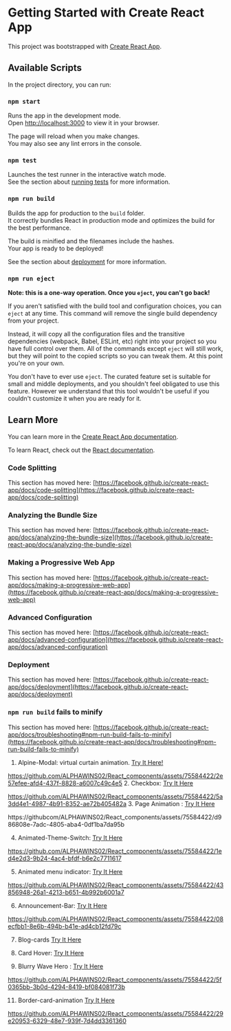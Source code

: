 # Getting Started with Create React App

This project was bootstrapped with [Create React App](https://github.com/facebook/create-react-app).

## Available Scripts

In the project directory, you can run:

### `npm start`

Runs the app in the development mode.\
Open [http://localhost:3000](http://localhost:3000) to view it in your browser.

The page will reload when you make changes.\
You may also see any lint errors in the console.

### `npm test`

Launches the test runner in the interactive watch mode.\
See the section about [running tests](https://facebook.github.io/create-react-app/docs/running-tests) for more information.

### `npm run build`

Builds the app for production to the `build` folder.\
It correctly bundles React in production mode and optimizes the build for the best performance.

The build is minified and the filenames include the hashes.\
Your app is ready to be deployed!

See the section about [deployment](https://facebook.github.io/create-react-app/docs/deployment) for more information.

### `npm run eject`

**Note: this is a one-way operation. Once you `eject`, you can't go back!**

If you aren't satisfied with the build tool and configuration choices, you can `eject` at any time. This command will remove the single build dependency from your project.

Instead, it will copy all the configuration files and the transitive dependencies (webpack, Babel, ESLint, etc) right into your project so you have full control over them. All of the commands except `eject` will still work, but they will point to the copied scripts so you can tweak them. At this point you're on your own.

You don't have to ever use `eject`. The curated feature set is suitable for small and middle deployments, and you shouldn't feel obligated to use this feature. However we understand that this tool wouldn't be useful if you couldn't customize it when you are ready for it.

## Learn More

You can learn more in the [Create React App documentation](https://facebook.github.io/create-react-app/docs/getting-started).

To learn React, check out the [React documentation](https://reactjs.org/).

### Code Splitting

This section has moved here: [https://facebook.github.io/create-react-app/docs/code-splitting](https://facebook.github.io/create-react-app/docs/code-splitting)

### Analyzing the Bundle Size

This section has moved here: [https://facebook.github.io/create-react-app/docs/analyzing-the-bundle-size](https://facebook.github.io/create-react-app/docs/analyzing-the-bundle-size)

### Making a Progressive Web App

This section has moved here: [https://facebook.github.io/create-react-app/docs/making-a-progressive-web-app](https://facebook.github.io/create-react-app/docs/making-a-progressive-web-app)

### Advanced Configuration

This section has moved here: [https://facebook.github.io/create-react-app/docs/advanced-configuration](https://facebook.github.io/create-react-app/docs/advanced-configuration)

### Deployment

This section has moved here: [https://facebook.github.io/create-react-app/docs/deployment](https://facebook.github.io/create-react-app/docs/deployment)

### `npm run build` fails to minify

This section has moved here: [https://facebook.github.io/create-react-app/docs/troubleshooting#npm-run-build-fails-to-minify](https://facebook.github.io/create-react-app/docs/troubleshooting#npm-run-build-fails-to-minify)

1. Alpine-Modal: virtual curtain animation.
 [Try It Here!](https://github.com/ALPHAWINS02/React_components/tree/main/src/Alpine-Modal)

https://github.com/ALPHAWINS02/React_components/assets/75584422/2e57efee-afd4-437f-8828-a6007c49c4e5
2. Checkbox:
[Try It Here](https://github.com/ALPHAWINS02/React_components/tree/main/src/Animated-Fill-Checkboxes)

https://github.com/ALPHAWINS02/React_components/assets/75584422/5a3dd4e1-4987-4b91-8352-ae72b405482a
3. Page Animation :
[Try It Here](https://github.com/ALPHAWINS02/React_components/tree/main/src/Animated-LandingPage)

https://githubcom/ALPHAWINS02/React_components/assets/75584422/d986808e-7adc-4805-aba4-0df1ba7da95b

4. Animated-Theme-Switch:
[Try It Here](https://github.com/ALPHAWINS02/React_components/tree/main/src/Animated-Theme-Switch)


https://github.com/ALPHAWINS02/React_components/assets/75584422/1ed4e2d3-9b24-4ac4-bfdf-b6e2c7711617

5. Animated menu indicator:
[Try It Here](https://github.com/ALPHAWINS02/React_components/tree/main/src/Animated-menu-indicator)

https://github.com/ALPHAWINS02/React_components/assets/75584422/43856948-26a1-4213-b651-4b992b6001a7

6. Announcement-Bar:
[Try It Here](https://github.com/ALPHAWINS02/React_components/tree/main/src/Announcement-Bar)


https://github.com/ALPHAWINS02/React_components/assets/75584422/08ecfbb1-8e6b-494b-b41e-ad4cb12fd79c

7. Blog-cards
[Try It Here](https://github.com/ALPHAWINS02/React_components/tree/main/src/Blog-cards)

8. Card Hover:
[Try It Here](https://github.com/ALPHAWINS02/React_components/tree/main/src/Card-Hover)

10. Blurry Wave Hero :
[Try It Here](https://github.com/ALPHAWINS02/React_components/tree/main/src/blurry-wavy-hero)

https://github.com/ALPHAWINS02/React_components/assets/75584422/5f0365bb-3b0d-4294-8419-bf084081f73b

11. Border-card-animation
[Try It Here](https://github.com/ALPHAWINS02/React_components/tree/main/src/border-card-animation)

https://github.com/ALPHAWINS02/React_components/assets/75584422/29e20953-6329-48e7-939f-7d4dd3361360


